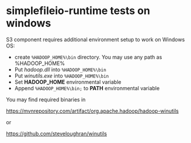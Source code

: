 simplefileio-runtime tests on windows
=====================================

S3 component requires additional environment setup to work on Windows OS:
* create `%HADOOP_HOME%\bin` directory. You may use any path as %HADOOP_HOME% 
* Put *hadoop.dll* into `%HADOOP_HOME%\bin`
* Put *winutils.exe* into `%HADOOP_HOME%\bin`
* Set **HADOOP_HOME** environmental variable
* Append `%HADOOP_HOME%\bin;` to **PATH** environmental variable  


You may find required binaries in 

https://mvnrepository.com/artifact/org.apache.hadoop/hadoop-winutils

or

https://github.com/steveloughran/winutils
